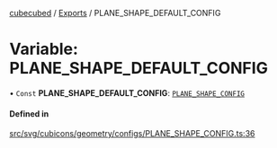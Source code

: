 [cubecubed](/reference/README.md) / [Exports](/reference/modules.md) / PLANE\_SHAPE\_DEFAULT\_CONFIG

# Variable: PLANE\_SHAPE\_DEFAULT\_CONFIG

• `Const` **PLANE\_SHAPE\_DEFAULT\_CONFIG**: [`PLANE_SHAPE_CONFIG`](/reference/interfaces/PLANE_SHAPE_CONFIG.md)

#### Defined in

[src/svg/cubicons/geometry/configs/PLANE_SHAPE_CONFIG.ts:36](https://github.com/imaphatduc/cubecubed/blob/cb0c39f/src/svg/cubicons/geometry/configs/PLANE_SHAPE_CONFIG.ts#L36)
